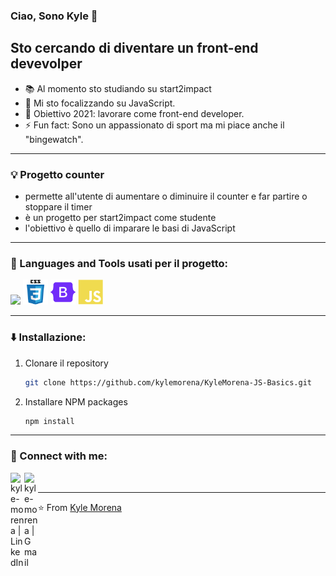 ### Ciao, Sono Kyle 👋


## Sto cercando di diventare un front-end devevolper
- 📚 Al momento sto studiando su start2impact
- 🌱 Mi sto focalizzando su JavaScript.
- 🥅 Obiettivo 2021: lavorare come front-end developer.
- ⚡ Fun fact: Sono un appassionato di sport ma mi piace anche il "bingewatch".

---
### :bulb: Progetto counter
- permette all'utente di aumentare o diminuire il counter e far partire o stoppare il timer
- è un progetto per start2impact come studente
- l'obiettivo è quello di imparare le basi di JavaScript
---
### 💼 Languages and Tools usati per il progetto:
<code><img height="40" src="https://cdn.jsdelivr.net/npm/programming-languages-logos@0.0.3/src/html/html_128x128.png"></code>
<code><img height="40" src="https://raw.githubusercontent.com/devicons/devicon/master/icons/css3/css3-original-wordmark.svg"></code>
<code><img height="40" src="https://raw.githubusercontent.com/devicons/devicon/master/icons/bootstrap/bootstrap-plain.svg"></code>
<code><img height="40" src="https://raw.githubusercontent.com/devicons/devicon/master/icons/javascript/javascript-plain.svg"></code>
<br>

---
### :arrow_down: Installazione:
1. Clonare il repository
   ```sh
   git clone https://github.com/kylemorena/KyleMorena-JS-Basics.git
   ```
2. Installare NPM packages
   ```sh
   npm install
   ```
---
### 🤝 Connect with me:

[<img align="left" alt="kyle-morena | LinkedIn" width="22px" src="https://cdn.jsdelivr.net/npm/simple-icons@v3/icons/linkedin.svg"/>][linkedin]

[<img align="left" alt="kyle-morena | Gmail" width="22px" src="https://cdn.jsdelivr.net/npm/simple-icons@v3/icons/gmail.svg"/>][gmail]

<br>

---


[linkedin]: https://www.linkedin.com/in/kyle-denver-morena-016721160/
[gmail]: kyledenvermorena@gmail.com

⭐️ From [Kyle Morena](https://github.com/kylemorena)
